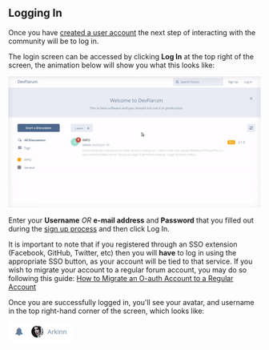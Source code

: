## Logging In

Once you have [created a user account](https://github.com/Arkinn/docs/blob/testing/guide/registration.md) the next step of interacting with the community will be to log in.

The login screen can be accessed by clicking **Log In** at the top right of the screen, the animation below will show you what this looks like:

![Animation - Login page](687474703a2f2f692e696d6775722e636f6d2f616c56484e53702e676966.gif)

Enter your **Username** _OR_ **e-mail address** and **Password** that you filled out during the [sign up process](https://github.com/Arkinn/docs/blob/testing/guide/registration.md) and then click Log In.

It is important to note that if you registered through an SSO extension (Facebook, GitHub, Twitter, etc) then you will **have** to log in using the appropriate SSO button, as your account will be tied to that service. If you wish to migrate your account to a regular forum account, you may do so following this guide: [How to Migrate an O-auth Account to a Regular Account](https://discuss.flarum.org/d/5744-how-to-migrate-an-o-auth-account-to-regular-account)

Once you are successfully logged in, you'll see your avatar, and username in the top right-hand corner of the screen, which looks like:

![SS - Profile area](275lk1I.png)
